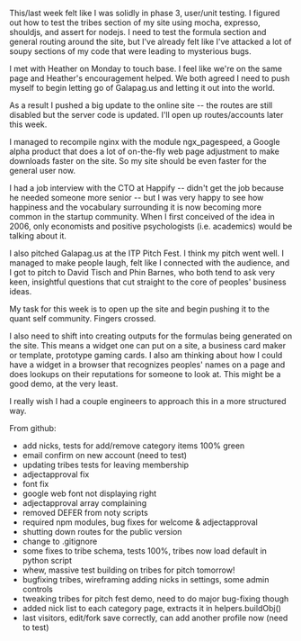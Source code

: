 This/last week felt like I was solidly in phase 3, user/unit testing.  I figured out how to test the tribes section of my site using mocha, expresso, shouldjs, and assert for nodejs.  I need to test the formula section and general routing around the site, but I've already felt like I've attacked a lot of soupy sections of my code that were leading to mysterious bugs.

I met with Heather on Monday to touch base.  I feel like we're on the same page and Heather's encouragement helped.  We both agreed I need to push myself to begin letting go of Galapag.us and letting it out into the world.

As a result I pushed a big update to the online site -- the routes are still disabled but the server code is updated.  I'll open up routes/accounts later this week.

I managed to recompile nginx with the module ngx_pagespeed, a Google alpha product that does a lot of on-the-fly web page adjustment to make downloads faster on the site.  So my site should be even faster for the general user now.

I had a job interview with the CTO at Happify -- didn't get the job because he needed someone more senior -- but I was very happy to see how happiness and the vocabulary surrounding it is now becoming more common in the startup community.  When I first conceived of the idea in 2006, only economists and positive psychologists (i.e. academics) would be talking about it.

I also pitched Galapag.us at the ITP Pitch Fest.  I think my pitch went well. I managed to make people laugh, felt like I connected with the audience, and I got to pitch to David Tisch and Phin Barnes, who both tend to ask very keen, insightful questions that cut straight to the core of peoples' business ideas.

My task for this week is to open up the site and begin pushing it to the quant self community.  Fingers crossed.

I also need to shift into creating outputs for the formulas being generated on the site.  This means a widget one can put on a site, a business card maker or template, prototype gaming cards.  I also am thinking about how I could have a widget in a browser that recognizes peoples' names on a page and does lookups on their reputations for someone to look at.  This might be a good demo, at the very least.

I really wish I had a couple engineers to approach this in a more structured way.

From github:

* add nicks, tests for add/remove category items 100% green
* email confirm on new account (need to test)
* updating tribes tests for leaving membership
* adjectapproval fix
* font fix
* google web font not displaying right
* adjectapproval array complaining
* removed DEFER from noty scripts
* required npm modules, bug fixes for welcome & adjectapproval
* shutting down routes for the public version
* change to .gitignore
* some fixes to tribe schema, tests 100%, tribes now load default in python script
* whew, massive test building on tribes for pitch tomorrow!
* bugfixing tribes, wireframing adding nicks in settings, some admin controls
* tweaking tribes for pitch fest demo, need to do major bug-fixing though
* added nick list to each category page, extracts it in helpers.buildObj()
* last visitors, edit/fork save correctly, can add another profile now (need to test)
